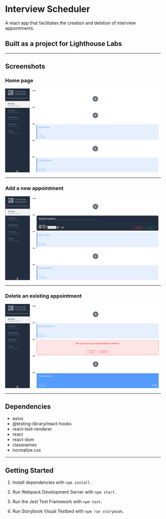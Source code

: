 # Interview Scheduler

A react app that facilitates the creation and deletion of interview appointments.

## Built as a project for Lighthouse Labs
--------------------------------
## Screenshots

### Home page

![Home_Screenshot](https://github.com/copelandbrandon/Scheduler/blob/master/docs/home_screenshot.png?raw=true)

--------------------------------
### Add a new appointment
![Add_Screenshot](https://github.com/copelandbrandon/Scheduler/blob/master/docs/add_screenshot.png?raw=true)

--------------------------------
### Delete an existing appointment
![Delete_Screenshot](https://github.com/copelandbrandon/Scheduler/blob/master/docs/delete_screenshot.png?raw=true)

--------------------------------
## Dependencies

- axios
- @testing-library/react-hooks
- react-test-renderer
- react
- react-dom
- classnames
- normalize.css

--------------------------------
## Getting Started

1. Install dependencies with `npm install`.

2. Run Webpack Development Server with `npm start`.

3. Run the Jest Test Framework with `npm test`.

4. Run Storybook Visual Testbed with `npm run storybook`.
